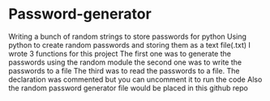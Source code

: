 # Password-generator
Writing a bunch of random strings to store passwords for python
Using python to create random passwords and storing them as a text file(.txt)
I wrote 3 functions for this project
The first one was to generate the passwords using the random module
the second one was to write the passwords to a file
The third was to read the passwords to a file.
The declaration was commented but you can uncomment it to run the code
Also the random password generator file would be placed in this github repo
